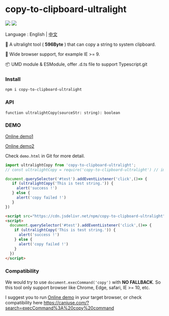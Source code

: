 # copy-to-clipboard-ultralight

![](https://travis-ci.org/OldDream/copy-to-clipboard-ultralight.svg?branch=main)
[![](https://data.jsdelivr.com/v1/package/npm/copy-to-clipboard-ultralight/badge)](https://www.jsdelivr.com/package/npm/copy-to-clipboard-ultralight)

Language : English | [中文](./README.zh-CN.md)

🚀 A ultralight tool  ( **596Byte** )  that can copy a string to system clipboard.

💫 Wide browser support, for example IE >= 9.

📦 UMD module & ESModule, offer .d.ts file to support Typescript.git



### Install

```
npm i copy-to-clipboard-ultralight
```



### API

`function ultralightCopy(sourceStr: string): boolean`



### DEMO

[Online demo1](https://codesandbox.io/s/copy-to-clipboard-ultralight-fzx6s?file=/index.html)

[Online demo2](https://www.huangyn.icu/temp-html/copy-to-clipboard-ultralight-demo.html)

Check `demo.html` in Git for more detail.


```js
import ultralightCopy from 'copy-to-clipboard-ultralight';
// const ultralightCopy = require('copy-to-clipboard-ultralight') // import as commonJS module

document.querySelector('#test').addEventListener('click',()=> {
   if (ultralightCopy('This is test string.')) {
     alert('success !')
   } else {
     alert('copy failed !')
   }
})
```



```html
<script src="https://cdn.jsdelivr.net/npm/copy-to-clipboard-ultralight"></script>
<script>
  document.querySelector('#test').addEventListener('click',()=> {
    if (ultralightCopy('This is test string.')) {
      alert('success !')
    } else {
      alert('copy failed !')
    }
  })
</script>
```



### Compatibility

We would try to use `document.execCommand('copy')` with **NO FALLBACK**. So this tool only support browser like Chrome, Edge, safari, IE >= 10, etc.

 I suggest you to run [Online demo](https://www.huangyn.icu/temp-html/copy-to-clipboard-ultralight-demo.html) in your target browser, or check compatibility here https://caniuse.com/?search=execCommand%3A%20copy%20command



